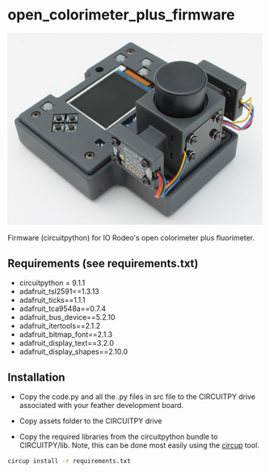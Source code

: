 # open_colorimeter_plus_firmware  

![alt text](/images/flourimeter_prototype.png)

Firmware (circuitpython) for IO Rodeo's open colorimeter plus fluorimeter. 

## Requirements (see requirements.txt)

* circuitpython = 9.1.1
* adafruit_tsl2591==1.3.13
* adafruit_ticks==1.1.1
* adafruit_tca9548a==0.7.4
* adafruit_bus_device==5.2.10
* adafruit_itertools==2.1.2
* adafruit_bitmap_font==2.1.3
* adafruit_display_text==3.2.0
* adafruit_display_shapes==2.10.0


## Installation

* Copy the code.py and all the .py files in src file to the CIRCUITPY drive associated with
your feather development board. 

* Copy assets folder to the CIRCUITPY drive

* Copy the required libraries from the circuitpython bundle to CIRCUITPY/lib. Note, this can be done 
most easily using the [circup](https://github.com/adafruit/circup) tool. 

```bash
circup install -r requirements.txt

```

  

